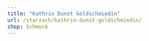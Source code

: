 ```yaml
---
title: "Kathrin Dunst Goldschmiedin"
url: /starzach/kathrin-dunst-goldschmiedin/
shop: Schmuck
---
```

